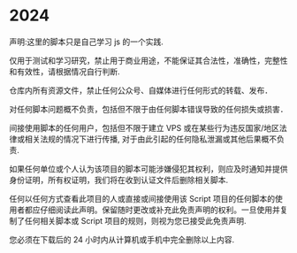 # 2024　　
声明:这里的脚本只是自己学习 js 的一个实践.　　　
  
仅用于测试和学习研究，禁止用于商业用途，不能保证其合法性，准确性，完整性和有效性，请根据情况自行判断.　　　　
  
仓库内所有资源文件，禁止任何公众号、自媒体进行任何形式的转载、发布．　　
  
对任何脚本问题概不负责，包括但不限于由任何脚本错误导致的任何损失或损害．　
  
间接使用脚本的任何用户，包括但不限于建立 VPS 或在某些行为违反国家/地区法律或相关法规的情况下进行传播, 对于由此引起的任何隐私泄漏或其他后果概不负责.　
  
如果任何单位或个人认为该项目的脚本可能涉嫌侵犯其权利，则应及时通知并提供身份证明，所有权证明，我们将在收到认证文件后删除相关脚本.　　
  
任何以任何方式查看此项目的人或直接或间接使用该 Script 项目的任何脚本的使用者都应仔细阅读此声明。保留随时更改或补充此免责声明的权利。一旦使用并复制了任何相关脚本或 Script 项目的规则，则视为您已接受此免责声明.　　
  
您必须在下载后的 24 小时内从计算机或手机中完全删除以上内容.　　
